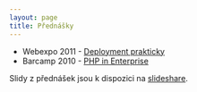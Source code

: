 ```yaml
---
layout: page
title: Přednášky
---
```


- Webexpo 2011 - [Deployment prakticky](http://blog.prskavec.net/2011/09/25/deployment-prakticky-webexpo-2011/)
- Barcamp 2010 - [PHP in Enterprise](http://www.slideshare.net/ladislavprskavec/barcamp2010)

Slidy z přednášek jsou k dispozici na [slideshare](http://slideshare.net/ladislavprskavec). 

